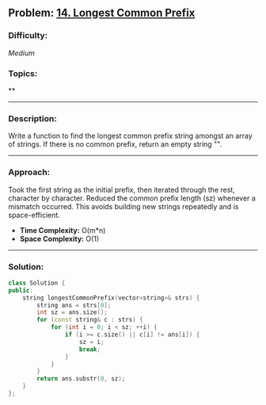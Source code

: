 ## Problem: [14. Longest Common Prefix](https://leetcode.com/problems/longest-common-prefix/)

### Difficulty:
*Medium*

### Topics:
**

---

### Description:
Write a function to find the longest common prefix string amongst an array of strings. If there is no common prefix, return an empty string "".

---

### Approach:
Took the first string as the initial prefix, then iterated through the rest, character by character.
Reduced the common prefix length (sz) whenever a mismatch occurred.
This avoids building new strings repeatedly and is space-efficient.
- **Time Complexity:** O(m*n)
- **Space Complexity:** O(1)

---

### Solution:
```cpp
class Solution {
public:
    string longestCommonPrefix(vector<string>& strs) {
        string ans = strs[0];
        int sz = ans.size();
        for (const string& c : strs) {
            for (int i = 0; i < sz; ++i) {
                if (i >= c.size() || c[i] != ans[i]) {
                    sz = i;
                    break;
                }
            }
        }
        return ans.substr(0, sz);
    }
};
```
